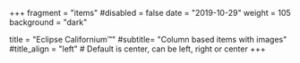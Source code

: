 +++
fragment = "items"
#disabled = false
date = "2019-10-29"
weight = 105
background = "dark"

title = "Eclipse Californium&trade;"
#subtitle= "Column based items with images"
#title_align = "left" # Default is center, can be left, right or center
+++